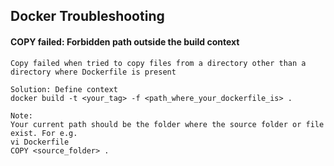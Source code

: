 ## Docker Troubleshooting

#### COPY failed: Forbidden path outside the build context
```
Copy failed when tried to copy files from a directory other than a directory where Dockerfile is present

Solution: Define context
docker build -t <your_tag> -f <path_where_your_dockerfile_is> .

Note:
Your current path should be the folder where the source folder or file exist. For e.g.
vi Dockerfile
COPY <source_folder> .
```
